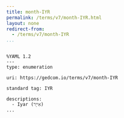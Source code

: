 ```yaml
---
title: month-IYR
permalink: /terms/v7/month-IYR.html
layout: none
redirect-from:
  - /terms/v7/month-IYR
...
```


```

%YAML 1.2
---
type: enumeration

uri: https://gedcom.io/terms/v7/month-IYR

standard tag: IYR

descriptions:
  - Iyar (אִייָר)
...

```
